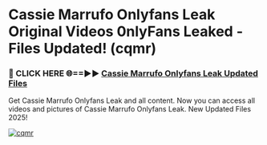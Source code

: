 # Cassie Marrufo Onlyfans Leak Original Videos 0nlyFans Leaked - Files Updated! (cqmr)

<h3>🔴 CLICK HERE 🌐==►► <a href="https://tinyurl.com/x26r9saj" rel="nofollow">Cassie Marrufo Onlyfans Leak Updated Files</a></h3>

Get Cassie Marrufo Onlyfans Leak and all content. Now you can access all videos and pictures of Cassie Marrufo Onlyfans Leak. New Updated Files 2025!

[![cqmr](https://i.imgur.com/LkgZPqh.gif)](https://tinyurl.com/x26r9saj)
